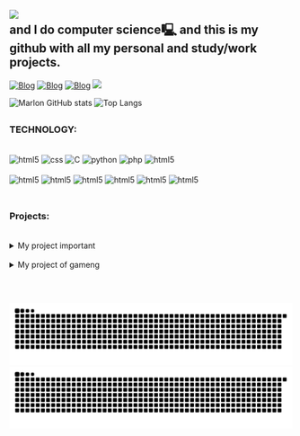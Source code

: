 ## <img src="https://readme-typing-svg.herokuapp.com/?font=Righteous&size=35&center=true&vCenter=true&width=700&height=42&duration=2000&lines=Hello!+👋😃;+my+name+is+Marlon!;" /> <br>and I do computer science🖳 and this is my github with all my personal and study/work projects.

[![Blog](https://img.shields.io/badge/Gmail-D14836?style=for-the-badge&logo=gmail&logoColor=white)](https://)
[![Blog](https://img.shields.io/badge/LinkedIn-0077B5?style=for-the-badge&logo=linkedin&logoColor=white)](https://)
[![Blog](https://img.shields.io/badge/website-000000?style=for-the-badge&logo=About.me&logoColor=white)](https://)
<a href="https://www.hackerrank.com/" target="_blank"><img src="https://img.shields.io/static/v1?style=for-the-badge&label=HackerRank&message=%20&color=green" target="_blank"></a> 

![Marlon GitHub stats](https://github-readme-stats.vercel.app/api?username=Marlon-Mena&show_icons=true&theme=tokyonight)
![Top Langs](https://github-readme-stats.vercel.app/api/top-langs/?username=Marlon-Mena&layout=compact&theme=tokyonight)

## <H3> TECHNOLOGY: </H3>
<div style="display: incline_block"><br/>
    <img align="center" alt="html5" src="https://img.shields.io/badge/HTML5-E34F26?style=for-the-badge&logo=html5&logoColor=white" />
    <img align="center" alt="css" src="https://img.shields.io/badge/CSS3-1572B6?style=for-the-badge&logo=css3&logoColor=white" />
    <img align="center" alt="C" src="https://img.shields.io/badge/C-00599C?style=for-the-badge&logo=c&logoColor=white" />
    <img align="center" alt="python" src="https://img.shields.io/badge/Python-14354C?style=for-the-badge&logo=python&logoColor=white" />
    <img align="center" alt="php" src="https://img.shields.io/badge/PHP-777BB4?style=for-the-badge&logo=php&logoColor=white" />
    <img align="center" alt="html5" src="https://img.shields.io/badge/MySQL-005C84?style=for-the-badge&logo=mysql&logoColor=white" /><br><br>
    <img align="center" alt="html5" src="https://img.shields.io/badge/Linux-FCC624?style=for-the-badge&logo=linux&logoColor=black" />
    <img align="center" alt="html5" src="https://img.shields.io/badge/Ubuntu-E95420?style=for-the-badge&logo=ubuntu&logoColor=white" />
    <img align="center" alt="html5" src="https://img.shields.io/badge/Windows-0078D6?style=for-the-badge&logo=windows&logoColor=white" />
    <img align="center" alt="html5" src="https://img.shields.io/badge/VIM-%2311AB00.svg?&style=for-the-badge&logo=vim&logoColor=white" />
    <img align="center" alt="html5" src="https://img.shields.io/badge/Visual_Studio-5C2D91?style=for-the-badge&logo=visual%20studio&logoColor=white" />
    <img align="center" alt="html5" src="https://img.shields.io/badge/Visual_Studio_Code-0078D4?style=for-the-badge&logo=visual%20studio%20code&logoColor=white" /><br><br>

## <H3> Projects: </H3>
<div style="display: incline_block"><br/>
  <details>
    <summary>My project important</summary>
      <ul>
        <li><a href="https://github.com//Marlon-Mena/Project-php-store">Crud in php</a></li>
      </ul>
  </details>
    <br>
  <details>
    <summary>My project of gameng</summary>
      <ul>
        <li><a href="https://github.com/Marlon-Mena/Fight-game">Game in C</a></li>
      </ul>
  </details>
</div>

##
<br>
<div>
 
  ![Snake animation Dark](https://github.com/MichaelBittencourt/MichaelBittencourt/blob/output/github-contribution-grid-snake-dark.svg#gh-dark-mode-only)![Snake animation](https://github.com/MichaelBittencourt/MichaelBittencourt/blob/output/github-contribution-grid-snake.svg#gh-light-mode-only)
 
</div>
